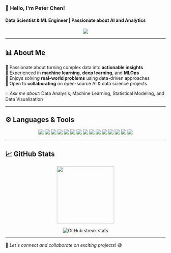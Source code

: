### 🎯 **Hello, I'm Peter Chen!**  
#### Data Scientist & ML Engineer | Passionate about AI and Analytics  

<div align="center">
  <img src="https://readme-typing-svg.herokuapp.com?lines=Data+Scientist+%7C+ML+Engineer;Passionate+about+AI+%26+Analytics;Always+learning+and+exploring!&center=true&width=500&height=45&color=2596be">
</div>

---

## 📊 **About Me**  

🔹 Passionate about turning complex data into **actionable insights**  
🔹 Experienced in **machine learning**, **deep learning**, and **MLOps**  
🔹 Enjoys solving **real-world problems** using data-driven approaches  
🔹 Open to **collaborating** on open-source AI & data science projects  

💡 *Ask me about:* Data Analysis, Machine Learning, Statistical Modeling, and Data Visualization  

---

## ⚙️ **Languages & Tools**  

<p align="center">
  <img src="https://img.shields.io/badge/Python-3776AB?style=flat-square&logo=python&logoColor=white" />
  <img src="https://img.shields.io/badge/TensorFlow-FF6F00?style=flat-square&logo=tensorflow&logoColor=white" />
  <img src="https://img.shields.io/badge/PyTorch-EE4C2C?style=flat-square&logo=pytorch&logoColor=white" />
  <img src="https://img.shields.io/badge/MySQL-4479A1?style=flat-square&logo=mysql&logoColor=white" />
  <img src="https://img.shields.io/badge/Java-007396?style=flat-square&logo=java&logoColor=white" />
  <img src="https://img.shields.io/badge/JavaScript-F7DF1E?style=flat-square&logo=javascript&logoColor=black" />
  <img src="https://img.shields.io/badge/Vue.js-4FC08D?style=flat-square&logo=vue.js&logoColor=white" />
  <img src="https://img.shields.io/badge/Nuxt.js-00C58E?style=flat-square&logo=nuxt.js&logoColor=white" />
  <img src="https://img.shields.io/badge/Node.js-339933?style=flat-square&logo=node.js&logoColor=white" />
  <img src="https://img.shields.io/badge/Laravel-FF2D20?style=flat-square&logo=laravel&logoColor=white" />
  <img src="https://img.shields.io/badge/Tailwind_CSS-06B6D4?style=flat-square&logo=tailwind-css&logoColor=white" />
  <img src="https://img.shields.io/badge/Bootstrap-7952B3?style=flat-square&logo=bootstrap&logoColor=white" />
  <img src="https://img.shields.io/badge/Git-F05032?style=flat-square&logo=git&logoColor=white" />
  <img src="https://img.shields.io/badge/HTML5-E34F26?style=flat-square&logo=html5&logoColor=white" />
  <img src="https://img.shields.io/badge/CSS3-1572B6?style=flat-square&logo=css3&logoColor=white" />
</p>

---

## 📈 **GitHub Stats**  

<p align="center">
  <img height="180em" src="https://github-readme-stats.vercel.app/api?username=PeterChen712&show_icons=true&theme=react&include_all_commits=true&count_private=true"/>
</p>

<p align="center">
  <img src="https://github-readme-streak-stats.herokuapp.com/?user=PeterChen712&theme=react" alt="GitHub streak stats">
</p>

---

🚀 *Let's connect and collaborate on exciting projects!* 😃
